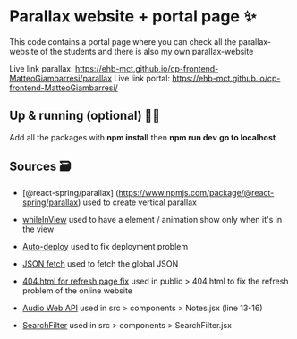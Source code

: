 # Parallax website + portal page ✨
This code contains a portal page where you can check all the parallax-website of 
the students and there is also my own parallax-website

Live link parallax: https://ehb-mct.github.io/cp-frontend-MatteoGiambarresi/parallax
Live link portal: https://ehb-mct.github.io/cp-frontend-MatteoGiambarresi/

## Up & running (optional) 🏃‍➡️
Add all the packages with
**npm install**
then
**npm run dev**
**go to localhost**


## Sources 🗃️
- [@react-spring/parallax] (https://www.npmjs.com/package/@react-spring/parallax) used to create vertical parallax

- [whileInView](https://motion.dev/docs/react-scroll-animations) used to have a element / animation show only when it's in the view

- [Auto-deploy](https://chatgpt.com/share/682b3eeb-8054-8003-ab2b-8ca273860191) used to fix deployment problem

- [JSON fetch](https://teams.microsoft.com/l/message/19:042c620c44db44329da805eb6fceb701@thread.v2/1747862841699?context=%7B%22contextType%22%3A%22chat%22%7D) used to fetch the global JSON 

- [404.html for refresh page fix](https://youtu.be/fuGu-Ponjf8?si=EZKZZdN1vtsjnxWW) used in public > 404.html to fix the refresh problem of the online website

- [Audio Web API](https://developer.mozilla.org/en-US/docs/Web/API/HTMLAudioElement/Audio) used in src > components > Notes.jsx (line 13-16)

- [SearchFilter](https://www.youtube.com/watch?v=MY6ZZIn93V8) used in src > components > SearchFilter.jsx





